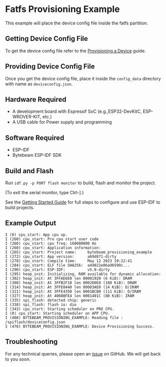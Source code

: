 # Fatfs Provisioning Example
This example will place the device config file inside the fatfs partition.

## Getting Device Config File
To get the device config file refer to the [Provisioning a Device](https://bytebeam.io/docs/provisioning-a-device) guide.

## Providing Device Config File
Once you get the device config file, place it inside the `config_data` directory with name as `deviceconfig.json`.

## Hardware Required
- A development board with Espressif SoC (e.g.,ESP32-DevKitC, ESP-WROVER-KIT, etc.)
- A USB cable for Power supply and programming

## Software Required
- ESP-IDF
- Bytebeam ESP-IDF SDK

## Build and Flash

Run `idf.py -p PORT flash monitor` to build, flash and monitor the project.

(To exit the serial monitor, type Ctrl-].)

See the [Getting Started Guide](https://docs.espressif.com/projects/esp-idf/en/latest/get-started/index.html) for full steps to configure and use ESP-IDF to build projects.

## Example Output

```
I (0) cpu_start: App cpu up.
I (260) cpu_start: Pro cpu start user code
I (260) cpu_start: cpu freq: 160000000 Hz
I (260) cpu_start: Application information:
I (265) cpu_start: Project name:     bytebeam_provisioning_example
I (272) cpu_start: App version:      a69d871-dirty
I (278) cpu_start: Compile time:     May 12 2023 19:22:41
I (284) cpu_start: ELF file SHA256:  a4d022e06a96599c...
I (290) cpu_start: ESP-IDF:          v5.0-dirty
I (295) heap_init: Initializing. RAM available for dynamic allocation:
I (302) heap_init: At 3FFAE6E0 len 00001920 (6 KiB): DRAM
I (308) heap_init: At 3FFB2F18 len 0002D0E8 (180 KiB): DRAM
I (314) heap_init: At 3FFE0440 len 00003AE0 (14 KiB): D/IRAM
I (321) heap_init: At 3FFE4350 len 0001BCB0 (111 KiB): D/IRAM
I (327) heap_init: At 4008BFE4 len 0001401C (80 KiB): IRAM
I (335) spi_flash: detected chip: generic
I (338) spi_flash: flash io: dio
I (343) cpu_start: Starting scheduler on PRO CPU.
I (0) cpu_start: Starting scheduler on APP CPU.
I (408) BYTEBEAM_PROVISIONING_EXAMPLE: Reading file : /spiflash/deviceconfig.json
I (478) BYTEBEAM_PROVISIONING_EXAMPLE: Device Provisioning Success.
```

## Troubleshooting

For any technical queries, please open an [issue](https://github.com/bytebeamio/bytebeam-esp-idf-sdk/issues) on GitHub. We will get back to you soon.